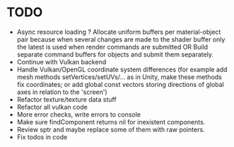# TODO
* Async resource loading
? Allocate uniform buffers per material-object pair because
when several changes are made to the shader buffer only the latest is used when render commands are submitted
OR
Build separate command buffers for objects and submit them separately.
* Continue with Vulkan backend
* Handle Vulkan/OpenGL coordinate system differences
(for example add mesh methods setVertices/setUVs/... as in Unity, make these methods fix coordinates;
or add global const vectors storing directions of global axes in relation to the 'screen')
* Refactor texture/texture data stuff
* Refactor all vulkan code
* More error checks, write errors to console
* Make sure findComponent returns nil for inexistent components.
* Review sptr and maybe replace some of them with raw pointers.
* Fix todos in code